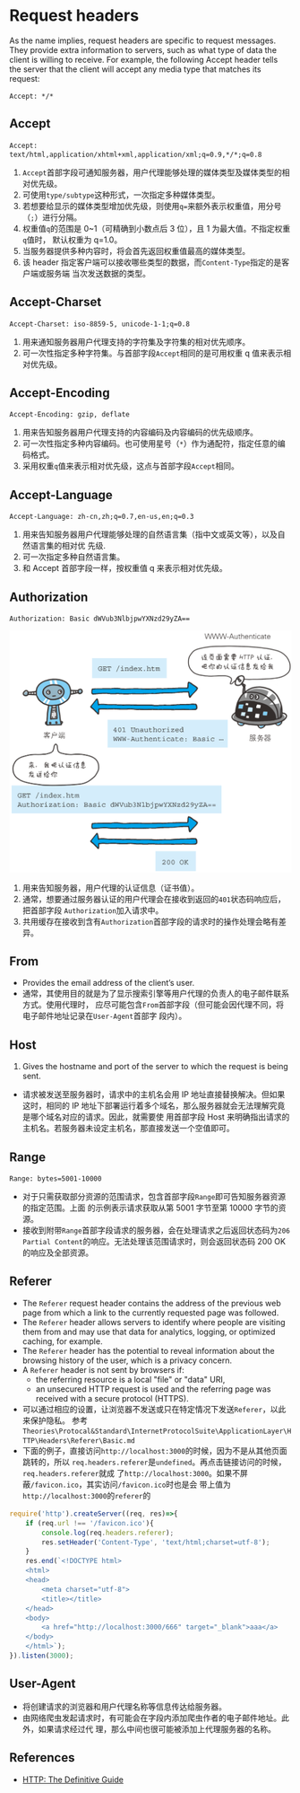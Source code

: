 # Request headers
As the name implies, request headers are specific to request messages. They
provide extra information to servers, such as what type of data the client is
willing to receive. For example, the following Accept header tells the server
that the client will accept any media type that matches its request:
```
Accept: */*
```


## Accept
```
Accept: text/html,application/xhtml+xml,application/xml;q=0.9,*/*;q=0.8
```
1. `Accept`首部字段可通知服务器，用户代理能够处理的媒体类型及媒体类型的相对优先级。
2. 可使用`type/subtype`这种形式，一次指定多种媒体类型。
3. 若想要给显示的媒体类型增加优先级，则使用`q=`来额外表示权重值，用分号（`;`）进行分隔。
4. 权重值`q`的范围是 0~1（可精确到小数点后 3 位），且 1 为最大值。不指定权重`q`值时，
默认权重为 q=1.0。
5. 当服务器提供多种内容时，将会首先返回权重值最高的媒体类型。
6. 该 header 指定客户端可以接收哪些类型的数据，而`Content-Type`指定的是客户端或服务端
当次发送数据的类型。

## Accept-Charset
```
Accept-Charset: iso-8859-5, unicode-1-1;q=0.8
```
1. 用来通知服务器用户代理支持的字符集及字符集的相对优先顺序。
2. 可一次性指定多种字符集。与首部字段`Accept`相同的是可用权重 q 值来表示相对优先级。


## Accept-Encoding
```
Accept-Encoding: gzip, deflate
```
1. 用来告知服务器用户代理支持的内容编码及内容编码的优先级顺序。
2. 可一次性指定多种内容编码。也可使用星号（`*`）作为通配符，指定任意的编码格式。
3. 采用权重`q`值来表示相对优先级，这点与首部字段`Accept`相同。


## Accept-Language
```
Accept-Language: zh-cn,zh;q=0.7,en-us,en;q=0.3
```
1. 用来告知服务器用户代理能够处理的自然语言集（指中文或英文等），以及自然语言集的相对优
先级.
2. 可一次指定多种自然语言集。
3. 和 Accept 首部字段一样，按权重值 q 来表示相对优先级。


## Authorization
```
Authorization: Basic dWVub3NlbjpwYXNzd29yZA==
```
![Authorization](./images/RequestHeaders/Authorization.png)
1. 用来告知服务器，用户代理的认证信息（证书值）。
2. 通常，想要通过服务器认证的用户代理会在接收到返回的`401`状态码响应后，把首部字段
`Authorization`加入请求中。
3. 共用缓存在接收到含有`Authorization`首部字段的请求时的操作处理会略有差异。


## From
* Provides the email address of the client’s user.
* 通常，其使用目的就是为了显示搜索引擎等用户代理的负责人的电子邮件联系方式。使用代理时，
应尽可能包含`From`首部字段（但可能会因代理不同，将电子邮件地址记录在`User-Agent`首部字
段内）。


## Host
1. Gives the hostname and port of the server to which the request is being sent.
* 请求被发送至服务器时，请求中的主机名会用 IP 地址直接替换解决。但如果这时，相同的 IP
地址下部署运行着多个域名，那么服务器就会无法理解究竟是哪个域名对应的请求。因此，就需要使
用首部字段 Host 来明确指出请求的主机名。若服务器未设定主机名，那直接发送一个空值即可。


## Range
```
Range: bytes=5001-10000
```
* 对于只需获取部分资源的范围请求，包含首部字段`Range`即可告知服务器资源的指定范围。上面
的示例表示请求获取从第 5001 字节至第 10000 字节的资源。
* 接收到附带`Range`首部字段请求的服务器，会在处理请求之后返回状态码为`206 Partial
Content`的响应。无法处理该范围请求时，则会返回状态码 200 OK 的响应及全部资源。


## Referer
* The `Referer` request header contains the address of the previous web page
from which a link to the currently requested page was followed.
* The `Referer` header allows servers to identify where people are visiting them
 from and may use that data for analytics, logging, or optimized caching, for
example.
* The `Referer` header has the potential to reveal information about the
browsing history of the user, which is a privacy concern.
* A `Referer` header is not sent by browsers if:
    * the referring resource is a local "file" or "data" URI,
    * an unsecured HTTP request is used and the referring page was received with
     a secure protocol (HTTPS).
* 可以通过相应的设置，让浏览器不发送或只在特定情况下发送`Referer`，以此来保护隐私。
参考`Theories\Protocal&Standard\InternetProtocolSuite\ApplicationLayer\HTTP\Headers\Referer\Basic.md`
* 下面的例子，直接访问`http://localhost:3000`的时候，因为不是从其他页面跳转的，所以
`req.headers.referer`是`undefined`。再点击链接访问的时候，`req.headers.referer`就成
了`http://localhost:3000`。如果不屏蔽`/favicon.ico`，其实访问`/favicon.ico`时也是会
带上值为`http://localhost:3000`的`referer`的
```js
require('http').createServer((req, res)=>{
    if (req.url !== '/favicon.ico'){
        console.log(req.headers.referer);
        res.setHeader('Content-Type', 'text/html;charset=utf-8');
    }
    res.end(`<!DOCTYPE html>
    <html>
    <head>
        <meta charset="utf-8">
        <title></title>
    </head>
    <body>
        <a href="http://localhost:3000/666" target="_blank">aaa</a>
    </body>
    </html>`);
}).listen(3000);
```

## User-Agent
* 将创建请求的浏览器和用户代理名称等信息传达给服务器。
* 由网络爬虫发起请求时，有可能会在字段内添加爬虫作者的电子邮件地址。此外，如果请求经过代
理，那么中间也很可能被添加上代理服务器的名称。


## References
* [HTTP: The Definitive Guide](https://book.douban.com/subject/1440226/)
